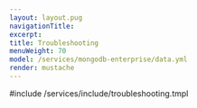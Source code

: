 ```yaml
---
layout: layout.pug
navigationTitle:
excerpt:
title: Troubleshooting
menuWeight: 70
model: /services/mongodb-enterprise/data.yml
render: mustache
---
```


#include /services/include/troubleshooting.tmpl
